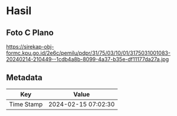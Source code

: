 # Hasil

## Foto C Plano

https://sirekap-obj-formc.kpu.go.id/2e6c/pemilu/pdpr/31/75/03/10/01/3175031001083-20240214-210449--1cdb4a8b-8099-4a37-b35e-df11177da27a.jpg


## Metadata

| Key        | Value               |
| ---------- | ------------------- |
| Time Stamp | 2024-02-15 07:02:30 |



